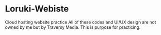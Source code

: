 # Loruki-Webiste
Cloud hosting website practice
All of these codes and UI/UX design are not owned by me but by Traversy Media.
This is purpose for practicing.
